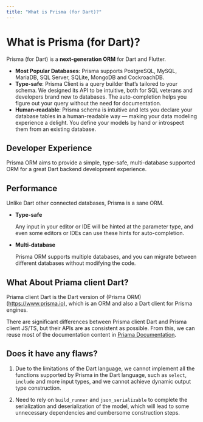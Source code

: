 ```yaml
---
title: "What is Prisma (for Dart)?"
---
```


# What is Prisma (for Dart)?

Prisma (for Dart) is a **next-generation ORM** for Dart and Flutter.

- **Most Popular Databases**: Prisma supports PostgreSQL, MySQL, MariaDB, SQL Server, SQLite, MongoDB and CockroachDB.
- **Type-safe**: Prisma Client is a query builder that’s tailored to your schema. We designed its API to be intuitive, both for SQL veterans and developers brand new to databases. The auto-completion helps you figure out your query without the need for documentation.
- **Human-readable**: Prisma schema is intuitive and lets you declare your database tables in a human-readable way — making your data modeling experience a delight. You define your models by hand or introspect them from an existing database.

## Developer Experience

Prisma ORM aims to provide a simple, type-safe, multi-database supported ORM for a great Dart backend development experience.

## Performance

Unlike Dart other connected databases, Prisma is a sane ORM.

- **Type-safe**

  Any input in your editor or IDE will be hinted at the parameter type, and even some editors or IDEs can use these hints for auto-completion.

- **Multi-database**

  Prisma ORM supports multiple databases, and you can migrate between different databases without modifying the code.

## What About Priama client Dart?

Priama client Dart is the Dart version of (Prisma ORM)(https://www.prisma.io), which is an ORM and also a Dart client for Prisma engines.

There are significant differences between Prisma client Dart and Prisma client JS/TS, but their APIs are as consistent as possible. From this, we can reuse most of the documentation content in [Priama Documentation](https://www.prisma.io/docs/).

## Does it have any flaws?

1. Due to the limitations of the Dart language, we cannot implement all the functions supported by Prisma in the Dart language, such as `select`, `include` and more input types, and we cannot achieve dynamic output type construction.

2. Need to rely on `build_runner` and `json_serializable` to complete the serialization and deserialization of the model, which will lead to some unnecessary dependencies and cumbersome construction steps.
